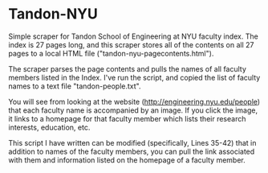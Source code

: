 # Tandon-NYU

Simple scraper for Tandon School of Engineering at NYU faculty index.
The index is 27 pages long, and this scraper stores all of the contents on all 27 pages to a
local HTML file ("tandon-nyu-pagecontents.html").

The scraper parses the page contents and pulls the names of all faculty members listed in the Index.
I've run the script, and copied the list of faculty names to a text file "tandon-people.txt".

You will see from looking at the website (http://engineering.nyu.edu/people) that each faculty name is accompanied
by an image. If you click the image, it links to a homepage for that faculty member which lists their research interests,
education, etc.

This script I have written can be modified (specifically, Lines 35-42) that in addition to names of the faculty members, you can pull
the link associated with them and information listed on the homepage of a faculty member. 
